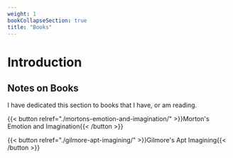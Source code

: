 ```yaml
---
weight: 1
bookCollapseSection: true
title: "Books"
---
```


# Introduction

## Notes on Books

I have dedicated this section to books that I have, or am reading.

{{< button relref="./mortons-emotion-and-imagination/" >}}Morton's Emotion and Imagination{{< /button >}}


{{< button relref="./gilmore-apt-imagining/" >}}Gilmore's Apt Imagining{{< /button >}}
